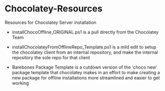 # Chocolatey-Resources
Resources for Chocolatey Server installation

 - installChocoOffline_ORIGINAL.ps1 is a pull directly from the Chocolatey Team
 - installChocolateyFromOfflineRepo_Template.ps1 is a mild edit to setup the chocolatey client from an internal repository, and make the internal repository the sole repo for that client
 
 - Barebones Package Template is a cutdown version of the 'choco new' package template that chocolatey makes in an effort to make creating a new package for offline installations more streamlined and easier to get working
